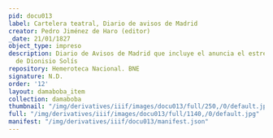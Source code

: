 ```yaml
---
pid: docu013
label: Cartelera teatral, Diario de avisos de Madrid
creator: Pedro Jiménez de Haro (editor)
_date: 21/01/1827
object_type: impreso
description: Diario de Avisos de Madrid que incluye el anuncia el estreno de la refundición
  de Dionisio Solís
repository: Hemeroteca Nacional. BNE
signature: N.D.
order: '12'
layout: damaboba_item
collection: damaboba
thumbnail: "/img/derivatives/iiif/images/docu013/full/250,/0/default.jpg"
full: "/img/derivatives/iiif/images/docu013/full/1140,/0/default.jpg"
manifest: "/img/derivatives/iiif/docu013/manifest.json"
---
```

